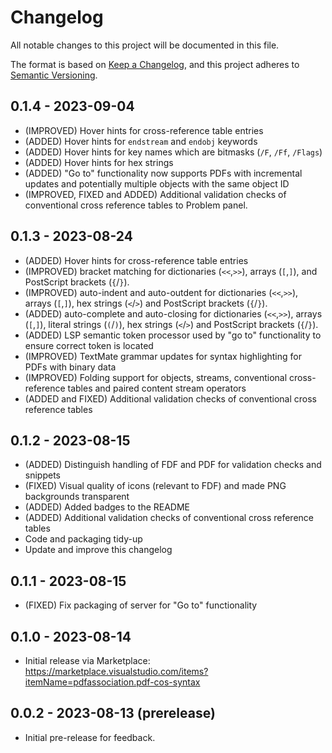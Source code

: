 # Changelog

All notable changes to this project will be documented in this file.

The format is based on [Keep a Changelog](https://keepachangelog.com/en/1.0.0/),
and this project adheres to [Semantic Versioning](https://semver.org/spec/v2.0.0.html).

## 0.1.4 - 2023-09-04
- (IMPROVED) Hover hints for cross-reference table entries
- (ADDED) Hover hints for `endstream` and `endobj` keywords
- (ADDED) Hover hints for key names which are bitmasks (`/F`, `/Ff`, `/Flags`)
- (ADDED) Hover hints for hex strings
- (ADDED) "Go to" functionality now supports PDFs with incremental updates and potentially multiple objects with the same object ID 
- (IMPROVED, FIXED and ADDED) Additional validation checks of conventional cross reference tables to Problem panel. 

## 0.1.3 - 2023-08-24
- (ADDED) Hover hints for cross-reference table entries
- (IMPROVED) bracket matching for dictionaries (`<<`,`>>`), arrays (`[`,`]`), and PostScript brackets (`{`/`}`). 
- (IMPROVED) auto-indent and auto-outdent for dictionaries (`<<`,`>>`), arrays (`[`,`]`), hex strings (`<`/`>`) and PostScript brackets (`{`/`}`). 
- (ADDED) auto-complete and auto-closing for dictionaries (`<<`,`>>`), arrays (`[`,`]`), literal strings (`(`/`)`), hex strings (`<`/`>`) and PostScript brackets (`{`/`}`). 
- (ADDED) LSP semantic token processor used by "go to" functionality to ensure correct token is located
- (IMPROVED) TextMate grammar updates for syntax highlighting for PDFs with binary data
- (IMPROVED) Folding support for objects, streams, conventional cross-reference tables and paired content stream operators 
- (ADDED and FIXED) Additional validation checks of conventional cross reference tables

## 0.1.2 - 2023-08-15
- (ADDED) Distinguish handling of FDF and PDF for validation checks and snippets
- (FIXED) Visual quality of icons (relevant to FDF) and made PNG backgrounds transparent
- (ADDED) Added badges to the README
- (ADDED) Additional validation checks of conventional cross reference tables
- Code and packaging tidy-up
- Update and improve this changelog

## 0.1.1 - 2023-08-15
- (FIXED) Fix packaging of server for "Go to" functionality

## 0.1.0 - 2023-08-14
- Initial release via Marketplace: https://marketplace.visualstudio.com/items?itemName=pdfassociation.pdf-cos-syntax  

## 0.0.2 - 2023-08-13 (prerelease)
- Initial pre-release for feedback. 
